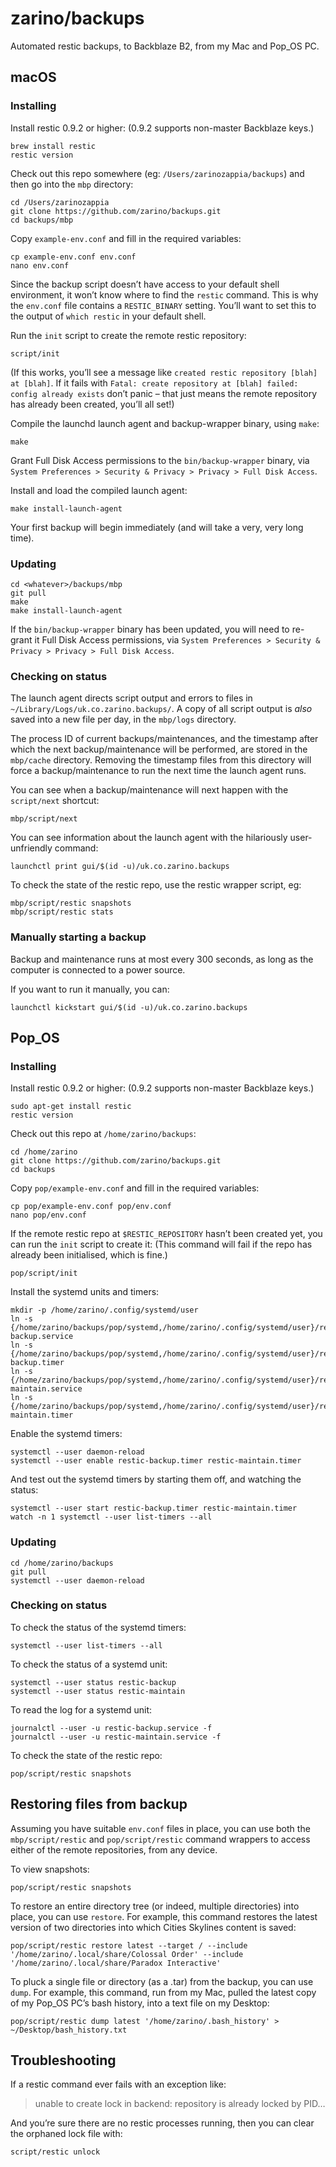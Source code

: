 # zarino/backups

Automated restic backups, to Backblaze B2, from my Mac and Pop_OS PC.

## macOS

### Installing

Install restic 0.9.2 or higher: (0.9.2 supports non-master Backblaze keys.)

    brew install restic
    restic version

Check out this repo somewhere (eg: `/Users/zarinozappia/backups`) and then go into the `mbp` directory:

    cd /Users/zarinozappia
    git clone https://github.com/zarino/backups.git
    cd backups/mbp

Copy `example-env.conf` and fill in the required variables:

    cp example-env.conf env.conf
    nano env.conf

Since the backup script doesn’t have access to your default shell environment, it won’t know where to find the `restic` command. This is why the `env.conf` file contains a `RESTIC_BINARY` setting. You’ll want to set this to the output of `which restic` in your default shell.

Run the `init` script to create the remote restic repository:

    script/init

(If this works, you’ll see a message like `created restic repository [blah] at [blah]`. If it fails with `Fatal: create repository at [blah] failed: config already exists` don’t panic – that just means the remote repository has already been created, you’ll all set!)

Compile the launchd launch agent and backup-wrapper binary, using `make`:

    make

Grant Full Disk Access permissions to the `bin/backup-wrapper` binary, via `System Preferences > Security & Privacy > Privacy > Full Disk Access`.

Install and load the compiled launch agent:

    make install-launch-agent

Your first backup will begin immediately (and will take a very, very long time).

### Updating

    cd <whatever>/backups/mbp
    git pull
    make
    make install-launch-agent

If the `bin/backup-wrapper` binary has been updated, you will need to re-grant it Full Disk Access permissions, via `System Preferences > Security & Privacy > Privacy > Full Disk Access`.

### Checking on status

The launch agent directs script output and errors to files in `~/Library/Logs/uk.co.zarino.backups/`. A copy of all script output is _also_ saved into a new file per day, in the `mbp/logs` directory.

The process ID of current backups/maintenances, and the timestamp after which the next backup/maintenance will be performed, are stored in the `mbp/cache` directory. Removing the timestamp files from this directory will force a backup/maintenance to run the next time the launch agent runs.

You can see when a backup/maintenance will next happen with the `script/next` shortcut:

    mbp/script/next

You can see information about the launch agent with the hilariously user-unfriendly command:

    launchctl print gui/$(id -u)/uk.co.zarino.backups

To check the state of the restic repo, use the restic wrapper script, eg:

    mbp/script/restic snapshots
    mbp/script/restic stats

### Manually starting a backup

Backup and maintenance runs at most every 300 seconds, as long as the computer is connected to a power source.

If you want to run it manually, you can:

    launchctl kickstart gui/$(id -u)/uk.co.zarino.backups

## Pop_OS

### Installing

Install restic 0.9.2 or higher: (0.9.2 supports non-master Backblaze keys.)

    sudo apt-get install restic
    restic version

Check out this repo at `/home/zarino/backups`:

    cd /home/zarino
    git clone https://github.com/zarino/backups.git
    cd backups

Copy `pop/example-env.conf` and fill in the required variables:

    cp pop/example-env.conf pop/env.conf
    nano pop/env.conf

If the remote restic repo at `$RESTIC_REPOSITORY` hasn’t been created yet, you can run the `init` script to create it: (This command will fail if the repo has already been initialised, which is fine.)

    pop/script/init

Install the systemd units and timers:

    mkdir -p /home/zarino/.config/systemd/user
    ln -s {/home/zarino/backups/pop/systemd,/home/zarino/.config/systemd/user}/restic-backup.service
    ln -s {/home/zarino/backups/pop/systemd,/home/zarino/.config/systemd/user}/restic-backup.timer
    ln -s {/home/zarino/backups/pop/systemd,/home/zarino/.config/systemd/user}/restic-maintain.service
    ln -s {/home/zarino/backups/pop/systemd,/home/zarino/.config/systemd/user}/restic-maintain.timer

Enable the systemd timers:

    systemctl --user daemon-reload
    systemctl --user enable restic-backup.timer restic-maintain.timer

And test out the systemd timers by starting them off, and watching the status:

    systemctl --user start restic-backup.timer restic-maintain.timer
    watch -n 1 systemctl --user list-timers --all

### Updating

    cd /home/zarino/backups
    git pull
    systemctl --user daemon-reload

### Checking on status

To check the status of the systemd timers:

    systemctl --user list-timers --all

To check the status of a systemd unit:

    systemctl --user status restic-backup
    systemctl --user status restic-maintain

To read the log for a systemd unit:

    journalctl --user -u restic-backup.service -f
    journalctl --user -u restic-maintain.service -f

To check the state of the restic repo:

    pop/script/restic snapshots

## Restoring files from backup

Assuming you have suitable `env.conf` files in place, you can use both the `mbp/script/restic` and `pop/script/restic` command wrappers to access either of the remote repositories, from any device.

To view snapshots:

    pop/script/restic snapshots

To restore an entire directory tree (or indeed, multiple directories) into place, you can use `restore`. For example, this command restores the latest version of two directories into which Cities Skylines content is saved:

    pop/script/restic restore latest --target / --include '/home/zarino/.local/share/Colossal Order' --include '/home/zarino/.local/share/Paradox Interactive'

To pluck a single file or directory (as a .tar) from the backup, you can use `dump`. For example, this command, run from my Mac, pulled the latest copy of my Pop_OS PC’s bash history, into a text file on my Desktop:

    pop/script/restic dump latest '/home/zarino/.bash_history' > ~/Desktop/bash_history.txt

## Troubleshooting

If a restic command ever fails with an exception like:

> unable to create lock in backend: repository is already locked by PID…

And you’re sure there are no restic processes running, then you can clear the orphaned lock file with:

    script/restic unlock
